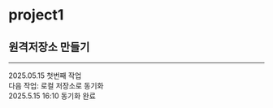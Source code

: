 # project1
## 원격저장소 만들기
---
2025.05.15 첫번째 작업<br>
다음 작업: 로컬 저장소로 동기화<br>
2025.5.15 16:10 동기화 완료<br>
